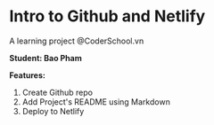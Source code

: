 
# Intro to Github and Netlify
A learning project @CoderSchool.vn

**Student: Bao Pham**

**Features:**

1. Create Github repo
2. Add Project's  README using Markdown
3. Deploy to Netlify

